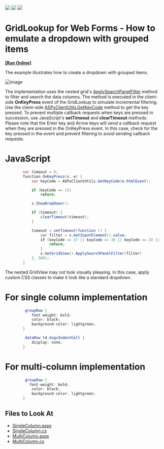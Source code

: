 <!-- default badges list -->
![](https://img.shields.io/endpoint?url=https://codecentral.devexpress.com/api/v1/VersionRange/454625952/21.1.6%2B)
[![](https://img.shields.io/badge/Open_in_DevExpress_Support_Center-FF7200?style=flat-square&logo=DevExpress&logoColor=white)](https://supportcenter.devexpress.com/ticket/details/T1064526)
[![](https://img.shields.io/badge/📖_How_to_use_DevExpress_Examples-e9f6fc?style=flat-square)](https://docs.devexpress.com/GeneralInformation/403183)
<!-- default badges end -->

# GridLookup for Web Forms - How to emulate a dropdown with grouped items
<!-- run online -->
**[[Run Online]](https://codecentral.devexpress.com/454625952/)**
<!-- run online end -->


The example illustrates how to create a dropdown with grouped items. 

![image](https://user-images.githubusercontent.com/69703500/152309609-d46559e1-f75a-4a28-aa90-3f3d4db712e6.png)


The implementation uses the nested grid's <a href="https://docs.devexpress.com/AspNet/js-ASPxClientGridView.ApplySearchPanelFilter(value)">ApplySearchPanelFilter</a> method to filter and search the data columns. The method is executed in the client-side **OnKeyPress** event of the GridLookup to simulate incremental filtering. Use the client-side <a href="https://docs.devexpress.com/AspNet/js-ASPxClientUtils.GetKeyCode.static(htmlEvent)">ASPxClientUtils.GetKeyCode</a> method to get the key pressed. To prevent multiple callback requests when keys are pressed in succession, use JavaScript's **setTimeout** and **clearTimeout** methods. Please note that the Enter key and Arrow keys will send a callback request when they are pressed in the OnKeyPress event. In this case, check for the key pressed in the event and prevent filtering to avoid sending callback requests.

# JavaScript

```cs
        var timeout = 0;
        function OnKeyPress(s, e) {
            var keyCode = ASPxClientUtils.GetKeyCode(e.htmlEvent);

            if (keyCode == 13)
                return;

            s.ShowDropDown();

            if (timeout) {
                clearTimeout(timeout);
            }

            timeout = setTimeout(function () {
                var filter = s.GetInputElement().value;
                if (keyCode == 37 || keyCode == 38 || keyCode == 39 || keyCode == 40) {
                    return;
                }
                s.GetGridView().ApplySearchPanelFilter(filter)
            }, 500);
        }

```

The nested GridView may not look visually pleasing. In this case, apply custom CSS classes to make it look like a standard dropdown.

# For single column implementation

```cs
        .groupRow {
            font-weight: bold;
            color: black;
            background-color: lightgreen;
        }

        .dataRow td.dxgvIndentCell {
            display: none;
        }
```

# For multi-column implementation

```cs
        .groupRow {
           font-weight: bold;
            color: black;
            background-color: lightgreen;
        }
```

<!-- default file list -->

## Files to Look At

- [SingleColumn.aspx](./CS/DXWebApplication1/SingleColumn.aspx)
- [SingleColumn.cs](./CS/DXWebApplication1/SingleColumn.aspx.cs)
- [MultiColumn.aspx](./CS/DXWebApplication1/MultiColumn.aspx)
- [MultiColumn.cs](./CS/DXWebApplication1/MultiColumn.aspx.cs)

<!-- default file list end --> 

<!-- 

